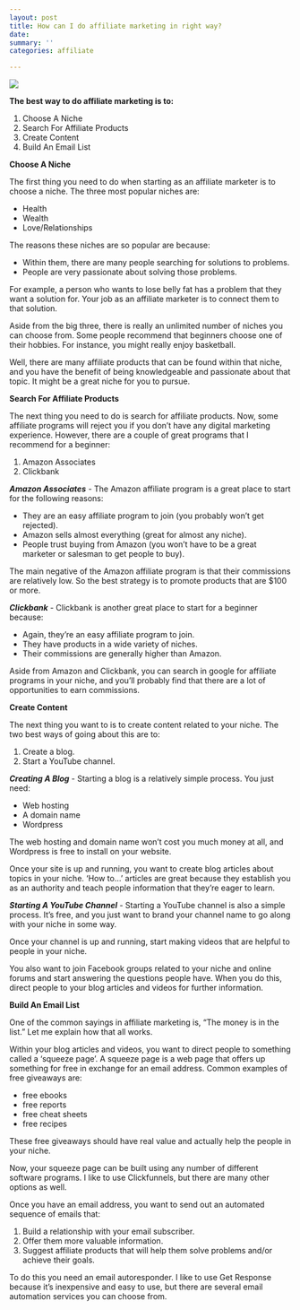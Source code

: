 ```yaml
---
layout: post
title: How can I do affiliate marketing in right way?
date: 
summary: ''
categories: affiliate

---
```

![](https://qph.fs.quoracdn.net/main-qimg-dac308479ddee5012e77b30192020b39)

**The best way to do affiliate marketing is to:**

1. Choose A Niche
2. Search For Affiliate Products
3. Create Content
4. Build An Email List

**Choose A Niche**

The first thing you need to do when starting as an affiliate marketer is to choose a niche. The three most popular niches are:

* Health
* Wealth
* Love/Relationships

The reasons these niches are so popular are because:

* Within them, there are many people searching for solutions to problems.
* People are very passionate about solving those problems.

For example, a person who wants to lose belly fat has a problem that they want a solution for. Your job as an affiliate marketer is to connect them to that solution.

Aside from the big three, there is really an unlimited number of niches you can choose from. Some people recommend that beginners choose one of their hobbies. For instance, you might really enjoy basketball.

Well, there are many affiliate products that can be found within that niche, and you have the benefit of being knowledgeable and passionate about that topic. It might be a great niche for you to pursue.

**Search For Affiliate Products**

The next thing you need to do is search for affiliate products. Now, some affiliate programs will reject you if you don’t have any digital marketing experience. However, there are a couple of great programs that I recommend for a beginner:

1. Amazon Associates
2. Clickbank

**_Amazon Associates_** - The Amazon affiliate program is a great place to start for the following reasons:

* They are an easy affiliate program to join (you probably won’t get rejected).
* Amazon sells almost everything (great for almost any niche).
* People trust buying from Amazon (you won’t have to be a great marketer or salesman to get people to buy).

The main negative of the Amazon affiliate program is that their commissions are relatively low. So the best strategy is to promote products that are $100 or more.

**_Clickbank_** - Clickbank is another great place to start for a beginner because:

* Again, they’re an easy affiliate program to join.
* They have products in a wide variety of niches.
* Their commissions are generally higher than Amazon.

Aside from Amazon and Clickbank, you can search in google for affiliate programs in your niche, and you’ll probably find that there are a lot of opportunities to earn commissions.

**Create Content**

The next thing you want to is to create content related to your niche. The two best ways of going about this are to:

1. Create a blog.
2. Start a YouTube channel.

**_Creating A Blog_** - Starting a blog is a relatively simple process. You just need:

* Web hosting
* A domain name
* Wordpress

The web hosting and domain name won’t cost you much money at all, and Wordpress is free to install on your website.

Once your site is up and running, you want to create blog articles about topics in your niche. ‘How to…’ articles are great because they establish you as an authority and teach people information that they’re eager to learn.

**_Starting A YouTube Channel_** - Starting a YouTube channel is also a simple process. It’s free, and you just want to brand your channel name to go along with your niche in some way.

Once your channel is up and running, start making videos that are helpful to people in your niche.

You also want to join Facebook groups related to your niche and online forums and start answering the questions people have. When you do this, direct people to your blog articles and videos for further information.

**Build An Email List**

One of the common sayings in affiliate marketing is, “The money is in the list.” Let me explain how that all works.

Within your blog articles and videos, you want to direct people to something called a ‘squeeze page’. A squeeze page is a web page that offers up something for free in exchange for an email address. Common examples of free giveaways are:

* free ebooks
* free reports
* free cheat sheets
* free recipes

These free giveaways should have real value and actually help the people in your niche.

Now, your squeeze page can be built using any number of different software programs. I like to use Clickfunnels, but there are many other options as well.

Once you have an email address, you want to send out an automated sequence of emails that:

1. Build a relationship with your email subscriber.
2. Offer them more valuable information.
3. Suggest affiliate products that will help them solve problems and/or achieve their goals.

To do this you need an email autoresponder. I like to use Get Response because it’s inexpensive and easy to use, but there are several email automation services you can choose from.